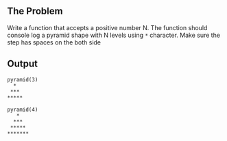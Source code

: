 ## The Problem
Write a function that accepts a positive number N. The function should console log a pyramid shape with N levels using ```*``` character. Make sure the step has spaces on the both side

## Output
```
pyramid(3)
  *  
 ***
*****
```

```
pyramid(4)
   *  
  ***
 *****
*******
```
